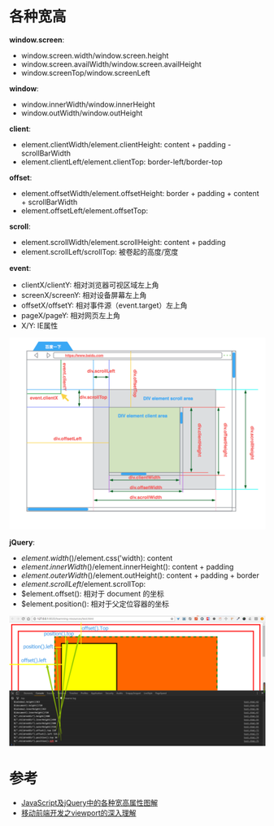 # 各种宽高
**window.screen**: 
- window.screen.width/window.screen.height
- window.screen.availWidth/window.screen.availHeight
- window.screenTop/window.screenLeft

**window**:
- window.innerWidth/window.innerHeight
- window.outWidth/window.outHeight

**client**: 
- element.clientWidth/element.clientHeight: content + padding - scrollBarWidth
- element.clientLeft/element.clientTop: border-left/border-top

**offset**:
- element.offsetWidth/element.offsetHeight: border + padding + content + scrollBarWidth
- element.offsetLeft/element.offsetTop: 

**scroll**:
- element.scrollWidth/element.scrollHeight: content + padding
- element.scrollLeft/scrollTop: 被卷起的高度/宽度

**event**:
- clientX/clientY: 相对浏览器可视区域左上角
- screenX/screenY: 相对设备屏幕左上角
- offsetX/offsetY: 相对事件源（event.target）左上角
- pageX/pageY: 相对网页左上角
- X/Y: IE属性

![各种宽高](img/in-post/各种宽高.png)

**jQuery**:
- $element.width()/$element.css('width): content
- $element.innerWidth()/$element.innerHeight(): content + padding
- $element.outerWidth()/$element.outHeight(): content + padding + border
- $element.scrollLeft/$element.scrollTop:
- $element.offset(): 相对于 document 的坐标
- $element.position(): 相对于父定位容器的坐标

![jquery 各种宽高](img/in-post/jquery各种宽高.png)

# 参考
- [JavaScript及jQuery中的各种宽高属性图解](https://blog.csdn.net/jingguanliuye/article/details/53835027)
- [移动前端开发之viewport的深入理解](https://www.cnblogs.com/2050/p/3877280.html)